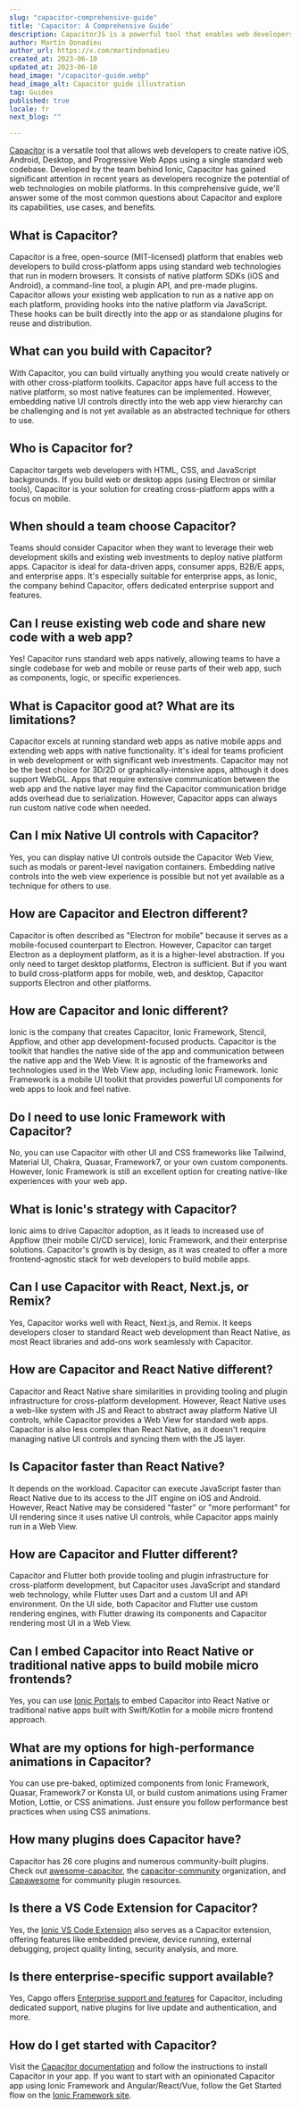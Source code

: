 ```yaml
---
slug: "capacitor-comprehensive-guide"
title: 'Capacitor: A Comprehensive Guide'
description: CapacitorJS is a powerful tool that enables web developers to build native iOS, Android, Desktop, and Progressive Web Apps with a single standard web codebase. Learn everything you need to know about Capacitor in this comprehensive guide.
author: Martin Donadieu
author_url: https://x.com/martindonadieu
created_at: 2023-06-10
updated_at: 2023-06-10
head_image: "/capacitor-guide.webp"
head_image_alt: Capacitor guide illustration
tag: Guides
published: true
locale: fr
next_blog: ""

---
```


[Capacitor](https://capacitorjs.com/) is a versatile tool that allows web developers to create native iOS, Android, Desktop, and Progressive Web Apps using a single standard web codebase. Developed by the team behind Ionic, Capacitor has gained significant attention in recent years as developers recognize the potential of web technologies on mobile platforms. In this comprehensive guide, we'll answer some of the most common questions about Capacitor and explore its capabilities, use cases, and benefits.

## What is Capacitor?

Capacitor is a free, open-source (MIT-licensed) platform that enables web developers to build cross-platform apps using standard web technologies that run in modern browsers. It consists of native platform SDKs (iOS and Android), a command-line tool, a plugin API, and pre-made plugins. Capacitor allows your existing web application to run as a native app on each platform, providing hooks into the native platform via JavaScript. These hooks can be built directly into the app or as standalone plugins for reuse and distribution.

## What can you build with Capacitor?

With Capacitor, you can build virtually anything you would create natively or with other cross-platform toolkits. Capacitor apps have full access to the native platform, so most native features can be implemented. However, embedding native UI controls directly into the web app view hierarchy can be challenging and is not yet available as an abstracted technique for others to use.

## Who is Capacitor for?

Capacitor targets web developers with HTML, CSS, and JavaScript backgrounds. If you build web or desktop apps (using Electron or similar tools), Capacitor is your solution for creating cross-platform apps with a focus on mobile.

## When should a team choose Capacitor?

Teams should consider Capacitor when they want to leverage their web development skills and existing web investments to deploy native platform apps. Capacitor is ideal for data-driven apps, consumer apps, B2B/E apps, and enterprise apps. It's especially suitable for enterprise apps, as Ionic, the company behind Capacitor, offers dedicated enterprise support and features.

## Can I reuse existing web code and share new code with a web app?

Yes! Capacitor runs standard web apps natively, allowing teams to have a single codebase for web and mobile or reuse parts of their web app, such as components, logic, or specific experiences.

## What is Capacitor good at? What are its limitations?

Capacitor excels at running standard web apps as native mobile apps and extending web apps with native functionality. It's ideal for teams proficient in web development or with significant web investments. Capacitor may not be the best choice for 3D/2D or graphically-intensive apps, although it does support WebGL. Apps that require extensive communication between the web app and the native layer may find the Capacitor communication bridge adds overhead due to serialization. However, Capacitor apps can always run custom native code when needed.

## Can I mix Native UI controls with Capacitor?

Yes, you can display native UI controls outside the Capacitor Web View, such as modals or parent-level navigation containers. Embedding native controls into the web view experience is possible but not yet available as a technique for others to use.

## How are Capacitor and Electron different?

Capacitor is often described as "Electron for mobile" because it serves as a mobile-focused counterpart to Electron. However, Capacitor can target Electron as a deployment platform, as it is a higher-level abstraction. If you only need to target desktop platforms, Electron is sufficient. But if you want to build cross-platform apps for mobile, web, and desktop, Capacitor supports Electron and other platforms.

## How are Capacitor and Ionic different?

Ionic is the company that creates Capacitor, Ionic Framework, Stencil, Appflow, and other app development-focused products. Capacitor is the toolkit that handles the native side of the app and communication between the native app and the Web View. It is agnostic of the frameworks and technologies used in the Web View app, including Ionic Framework. Ionic Framework is a mobile UI toolkit that provides powerful UI components for web apps to look and feel native.

## Do I need to use Ionic Framework with Capacitor?

No, you can use Capacitor with other UI and CSS frameworks like Tailwind, Material UI, Chakra, Quasar, Framework7, or your own custom components. However, Ionic Framework is still an excellent option for creating native-like experiences with your web app.

## What is Ionic's strategy with Capacitor?

Ionic aims to drive Capacitor adoption, as it leads to increased use of Appflow (their mobile CI/CD service), Ionic Framework, and their enterprise solutions. Capacitor's growth is by design, as it was created to offer a more frontend-agnostic stack for web developers to build mobile apps.

## Can I use Capacitor with React, Next.js, or Remix?

Yes, Capacitor works well with React, Next.js, and Remix. It keeps developers closer to standard React web development than React Native, as most React libraries and add-ons work seamlessly with Capacitor.

## How are Capacitor and React Native different?

Capacitor and React Native share similarities in providing tooling and plugin infrastructure for cross-platform development. However, React Native uses a web-like system with JS and React to abstract away platform Native UI controls, while Capacitor provides a Web View for standard web apps. Capacitor is also less complex than React Native, as it doesn't require managing native UI controls and syncing them with the JS layer.

## Is Capacitor faster than React Native?

It depends on the workload. Capacitor can execute JavaScript faster than React Native due to its access to the JIT engine on iOS and Android. However, React Native may be considered "faster" or "more performant" for UI rendering since it uses native UI controls, while Capacitor apps mainly run in a Web View.

## How are Capacitor and Flutter different?

Capacitor and Flutter both provide tooling and plugin infrastructure for cross-platform development, but Capacitor uses JavaScript and standard web technology, while Flutter uses Dart and a custom UI and API environment. On the UI side, both Capacitor and Flutter use custom rendering engines, with Flutter drawing its components and Capacitor rendering most UI in a Web View.

## Can I embed Capacitor into React Native or traditional native apps to build mobile micro frontends?

Yes, you can use [Ionic Portals](https://ionic.io/portals/) to embed Capacitor into React Native or traditional native apps built with Swift/Kotlin for a mobile micro frontend approach.

## What are my options for high-performance animations in Capacitor?

You can use pre-baked, optimized components from Ionic Framework, Quasar, Framework7 or Konsta UI, or build custom animations using Framer Motion, Lottie, or CSS animations. Just ensure you follow performance best practices when using CSS animations.

## How many plugins does Capacitor have?

Capacitor has 26 core plugins and numerous community-built plugins. Check out [awesome-capacitor](https://github.com/riderx/awesome-capacitor/), the [capacitor-community](https://github.com/capacitor-community/) organization, and [Capawesome](https://github.com/capawesome-team/) for community plugin resources.

## Is there a VS Code Extension for Capacitor?

Yes, the [Ionic VS Code Extension](https://marketplace.visualstudio.com/items/?itemName=ionic.ionic) also serves as a Capacitor extension, offering features like embedded preview, device running, external debugging, project quality linting, security analysis, and more.

## Is there enterprise-specific support available?

Yes, Capgo offers [Enterprise support and features](https://capgo.app/) for Capacitor, including dedicated support, native plugins for live update and authentication, and more.

## How do I get started with Capacitor?

Visit the [Capacitor documentation](https://capacitorjs.com/docs/) and follow the instructions to install Capacitor in your app. If you want to start with an opinionated Capacitor app using Ionic Framework and Angular/React/Vue, follow the Get Started flow on the [Ionic Framework site](https://ionicframework.com/).
